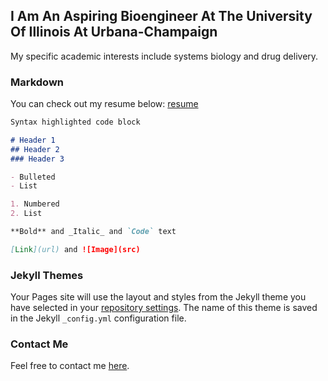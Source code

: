 ## I Am An Aspiring Bioengineer At The University Of Illinois At Urbana-Champaign

My specific academic interests include systems biology and drug delivery.

### Markdown

You can check out my resume below:
[resume](file:///C:/Users/ashleym2/AppData/Local/Temp/Temp1_resume_Mitchell,Ashley.zip/resume_MitchellAshley.html)

```markdown
Syntax highlighted code block

# Header 1
## Header 2
### Header 3

- Bulleted
- List

1. Numbered
2. List

**Bold** and _Italic_ and `Code` text

[Link](url) and ![Image](src)
```


### Jekyll Themes

Your Pages site will use the layout and styles from the Jekyll theme you have selected in your [repository settings](https://github.com/ashleym2/ashleym2.github.io/settings). The name of this theme is saved in the Jekyll `_config.yml` configuration file.

### Contact Me

Feel free to contact me [here](ashleym2@illinois.edu).
